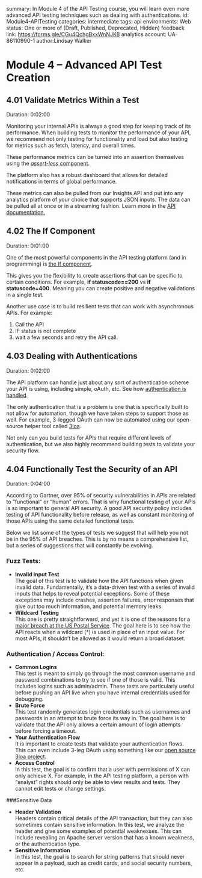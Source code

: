 <!-- Copy this file into tools/site/coursenameFolder & start editing -->

summary: In Module 4 of the API Testing course, you will learn even more advanced API testing techniques such as dealing with authentications.
id: Module4-APITesting
categories: intermediate
tags: api
environments: Web
status: One or more of (Draft, Published, Deprecated, Hidden)
feedback link: https://forms.gle/CGu4QchgBxxWnNJK8
analytics account: UA-86110990-1
author:Lindsay Walker
<!-- ------------------------ -->
# Module 4 – Advanced API Test Creation

<!-- ------------------------ -->
## 4.01 Validate Metrics Within a Test
Duration: 0:02:00

Monitoring your internal APIs is always a good step for keeping track of its performance. When building tests to monitor the performance of your API, we recommend not only testing for functionality and load but also testing for metrics such as fetch, latency, and overall times.  

These performance metrics can be turned into an assertion themselves using the [_assert-less_ component](https://docs.saucelabs.com/api-testing/how-to/assertions-for-metrics-performance/).  

The platform also has a robust dashboard that allows for detailed notifications in terms of global performance.   

These metrics can also be pulled from our Insights API and put into any analytics platform of your choice that supports JSON inputs. The data can be pulled all at once or in a streaming fashion. Learn more in the [API documentation.](https://apifortressv3.docs.apiary.io/#reference/0/insights/metrics)


<!-- ------------------------ -->
## 4.02 The If Component
Duration: 0:01:00

One of the most powerful components in the API testing platform (and in programming) is [the If component](https://docs.saucelabs.com/api-testing/logical-components/if).  

This gives you the flexibility to create assertions that can be specific to certain conditions. For example, **if statuscode==200** vs **if statuscode=400**. Meaning you can create positive and negative validations in a single test.  

Another use case is to build resilient tests that can work with asynchronous APIs. For example:
1. Call the API
2. IF status is not complete
3. wait a few seconds and retry the API call.


<!-- ------------------------ -->
## 4.03 Dealing with Authentications
Duration: 0:02:00

The API platform can handle just about any sort of authentication scheme your API is using, including simple, oAuth, etc. See how [authentication is handled](https://docs.saucelabs.com/api-testing/how-to/authorization-simple-oauth-etc/index.html).  

The only authentication that is a problem is one that is specifically built to not allow for automation, though we have taken steps to support those as well. For example, 3-legged OAuth can now be automated using our open-source helper tool called [3loa](https://github.com/apifortress/3loa).  

Not only can you build tests for APIs that require different levels of authentication, but we also highly recommend building tests to validate your security flow.

<!-- ------------------------ -->
## 4.04 Functionally Test the Security of an API
Duration: 0:04:00

According to Gartner, over 95% of security vulnerabilities in APIs are related to “functional” or “human” errors. That is why functional testing of your APIs is so important to general API security. A good API security policy includes testing of API functionality before release, as well as constant monitoring of those APIs using the same detailed functional tests.

Below we list some of the types of tests we suggest that will help you not be in the 95% of API breaches. This is by no means a comprehensive list, but a series of suggestions that will constantly be evolving.

### Fuzz Tests:

- **Invalid Input Test**  
    The goal of this test is to validate how the API functions when given invalid data. Fundamentally, it’s a data-driven test with a series of invalid inputs that helps to reveal potential exceptions. Some of these exceptions may include crashes, assertion failures, error responses that give out too much information, and potential memory leaks.
- **Wildcard Testing**  
    This one is pretty straightforward, and yet it is one of the reasons for a [major breach at the US Postal Service](https://apifortress.com/usps-api-security-vulnerabilities-caused-by-functional-errors/). The goal here is to see how the API reacts when a wildcard (\*) is used in place of an input value. For most APIs, it shouldn’t be allowed as it would return a broad dataset.



### Authentication / Access Control:

- **Common Logins**  
    This test is meant to simply go through the most common username and password combinations to try to see if one of those is valid. This includes logins such as admin/admin. These tests are particularly useful before pushing an API live when you have internal credentials used for debugging.
- **Brute Force**  
    This test randomly generates login credentials such as usernames and passwords in an attempt to brute force its way in. The goal here is to validate that the API only allows a certain amount of login attempts before forcing a timeout.
- **Your Authentication Flow**  
    It is important to create tests that validate your authentication flows. This can even include 3-leg OAuth using something like our [open source 3loa project](https://apifortress.com/opensourceprojects/).
- **Access Control**  
    In this test, the goal is to confirm that a user with permissions of X can only achieve X. For example, in the API testing platform, a person with “analyst” rights should only be able to view results and tests. They cannot edit tests or change settings.

###Sensitive Data

- **Header Validation**  
    Headers contain critical details of the API transaction, but they can also sometimes contain sensitive information. In this test, we analyze the header and give some examples of potential weaknesses. This can include revealing an Apache server version that has a known weakness, or the authentication type.
- **Sensitive Information**  
    In this test, the goal is to search for string patterns that should never appear in a payload, such as credit cards, and social security numbers, etc.
